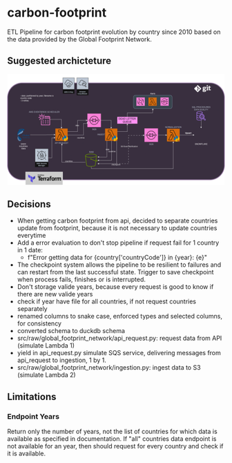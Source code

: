# carbon-footprint
ETL Pipeline for carbon footprint evolution by country since 2010 based on the data provided by the Global Footprint Network.

## Suggested archicteture

![Architecture Diagram](archicteture/download.png)
## Decisions

- When getting carbon footprint from api, decided to separate countries update from footprint, because it is not necessary to update countries everytime
- Add a error evaluation to don't stop pipeline if request fail for 1 country in 1 date:
    - f"Error getting data for {country['countryCode']} in {year}: {e}"
- The checkpoint system allows the pipeline to be resilient to failures and can restart from the last successful state. Trigger to save checkpoint when process fails, finishes or is interrupted.
- Don't storage valide years, because every request is good to know if there are new valide years
- check if year have file for all countries, if not request countries separately
- renamed columns to snake case, enforced types and selected columns, for consistency
- converted schema to duckdb schema
- src/raw/global_footprint_network/api_request.py: request data from API (simulate Lambda 1)
- yield in api_request.py simulate SQS service, delivering messages from api_request to ingestion, 1 by 1.
- src/raw/global_footprint_network/ingestion.py: ingest data to S3 (simulate Lambda 2)

## Limitations

### Endpoint Years
Return only the number of years, not the list of countries for which data is available as specified in documentation.
If "all" countries data endpoint is not available for an year, then should request for every country and check if it is available.